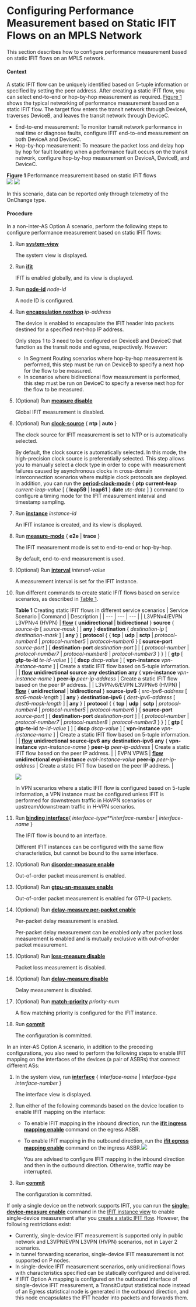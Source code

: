 Configuring Performance Measurement based on Static IFIT Flows on an MPLS Network
=================================================================================

This section describes how to configure performance measurement based on static IFIT flows on an MPLS network.

#### Context

A static IFIT flow can be uniquely identified based on 5-tuple information or specified by setting the peer address. After creating a static IFIT flow, you can select end-to-end or hop-by-hop measurement as required. [Figure 1](#EN-US_TASK_0000001280981181__fig339555465014) shows the typical networking of performance measurement based on a static IFIT flow. The target flow enters the transit network through DeviceA, traverses DeviceB, and leaves the transit network through DeviceC.

* End-to-end measurement: To monitor transit network performance in real time or diagnose faults, configure IFIT end-to-end measurement on both DeviceA and DeviceC.
* Hop-by-hop measurement: To measure the packet loss and delay hop by hop for fault locating when a performance fault occurs on the transit network, configure hop-by-hop measurement on DeviceA, DeviceB, and DeviceC.

**Figure 1** Performance measurement based on static IFIT flows  
![](figure/en-us_image_0000001274688178.png)
![](../../../../public_sys-resources/note_3.0-en-us.png) 

In this scenario, data can be reported only through telemetry of the OnChange type.



#### Procedure

In a non-inter-AS Option A scenario, perform the following steps to configure performance measurement based on static IFIT flows:

1. Run [**system-view**](cmdqueryname=system-view)
   
   The system view is displayed.
2. Run [**ifit**](cmdqueryname=ifit)
   
   IFIT is enabled globally, and its view is displayed.
3. Run [**node-id**](cmdqueryname=node-id) *node-id*
   
   A node ID is configured.
4. Run [**encapsulation nexthop**](cmdqueryname=encapsulation+nexthop) *ip-address*
   
   The device is enabled to encapsulate the IFIT header into packets destined for a specified next-hop IP address.
   
   Only steps 1 to 3 need to be configured on DeviceB and DeviceC that function as the transit node and egress, respectively. However:
   * In Segment Routing scenarios where hop-by-hop measurement is performed, this step must be run on DeviceB to specify a next hop for the flow to be measured.
   * In scenarios where bidirectional flow measurement is performed, this step must be run on DeviceC to specify a reverse next hop for the flow to be measured.
5. (Optional) Run [**measure disable**](cmdqueryname=measure+disable)
   
   Global IFIT measurement is disabled.
6. (Optional) Run [**clock-source**](cmdqueryname=clock-source) { **ntp** | **auto** }
   
   The clock source for IFIT measurement is set to NTP or is automatically selected.
   
   By default, the clock source is automatically selected. In this mode, the high-precision clock source is preferentially selected. This step allows you to manually select a clock type in order to cope with measurement failures caused by asynchronous clocks in cross-domain interconnection scenarios where multiple clock protocols are deployed. In addition, you can run the [**period-clock-mode**](cmdqueryname=period-clock-mode) { **ptp** **current-leap** *current-leap-value* [ { **leap59** | **leap61** } **date** *utc-date* ] } command to configure a timing mode for the IFIT measurement interval and timestamp sampling.
7. Run [**instance**](cmdqueryname=instance) *instance-id*
   
   An IFIT instance is created, and its view is displayed.
8. Run [**measure-mode**](cmdqueryname=measure-mode) { **e2e** | **trace** }
   
   The IFIT measurement mode is set to end-to-end or hop-by-hop.
   
   By default, end-to-end measurement is used.
9. (Optional) Run [**interval**](cmdqueryname=interval) *interval-value*
   
   A measurement interval is set for the IFIT instance.
10. Run different commands to create static IFIT flows based on service scenarios, as described in [Table 1](#EN-US_TASK_0000001280981181__table1026131313513).
    
    **Table 1** Creating static IFIT flows in different service scenarios
    | Service Scenario | Command | Description |
    | --- | --- | --- |
    | L3VPNv4/EVPN L3VPNv4 (HVPN) | [**flow**](cmdqueryname=flow) { **unidirectional** | **bidirectional** } **source** { *source-ip* [ *source-mask* ] | **any** } **destination** { *destination-ip* [ *destination-mask* ] | **any** } [ **protocol** { { **tcp** | **udp** | **sctp** | *protocol-number4* | *protocol-number5* | *protocol-number6* } [ **source-port** *source-port* ] [ **destination-port** *destination-port* ] | { *protocol-number* | *protocol-number7* | *protocol-number8* | *protocol-number3* } } ] [ **gtp** [ **gtp-te-id** *te-id-value* ] ] [ **dscp** *dscp-value* ] [ **vpn-instance** *vpn-instance-name* ] | Create a static IFIT flow based on 5-tuple information. |
    | [**flow**](cmdqueryname=flow) **unidirectional** **source** **any** **destination** **any** { **vpn-instance** *vpn-instance-name* } **peer-ip** *peer-ip-address* | Create a static IFIT flow based on the peer IP address. |
    | L3VPNv6/EVPN L3VPNv6 (HVPN) | [**flow**](cmdqueryname=flow) { **unidirectional** | **bidirectional** } **source-ipv6** { *src-ipv6-address* [ *src6-mask-length* ] | **any** } **destination-ipv6** { *dest-ipv6-address* [ *dest6-mask-length* ] | **any** } [ **protocol** { { **tcp** | **udp** | **sctp** | *protocol-number4* | *protocol-number5* | *protocol-number6* } [ **source-port** *source-port* ] [ **destination-port** *destination-port* ] | { *protocol-number* | *protocol-number7* | *protocol-number8* | *protocol-number3* } } ] [ **gtp** [ **gtp-te-id** *te-id-value* ] ] [ **dscp** *dscp-value* ] [ **vpn-instance** *vpn-instance-name* ] | Create a static IFIT flow based on 5-tuple information. |
    | [**flow**](cmdqueryname=flow) **unidirectional** **source-ipv6** **any** **destination-ipv6** **any** { **vpn-instance** *vpn-instance-name* } **peer-ip** *peer-ip-address* | Create a static IFIT flow based on the peer IP address. |
    | EVPN VPWS | [**flow**](cmdqueryname=flow) **unidirectional** **evpl-instance** *evpl-instance-value* **peer-ip** *peer-ip-address* | Create a static IFIT flow based on the peer IP address. |
    
    
    ![](../../../../public_sys-resources/note_3.0-en-us.png) 
    
    In VPN scenarios where a static IFIT flow is configured based on 5-tuple information, a VPN instance must be configured unless IFIT is performed for downstream traffic in HoVPN scenarios or upstream/downstream traffic in H-VPN scenarios.
11. Run [**binding interface**](cmdqueryname=binding+interface){ *interface-type**interface-number* | *interface-name* }
    
    The IFIT flow is bound to an interface.
    
    Different IFIT instances can be configured with the same flow characteristics, but cannot be bound to the same interface.
12. (Optional) Run [**disorder-measure enable**](cmdqueryname=disorder-measure+enable)
    
    Out-of-order packet measurement is enabled.
13. (Optional) Run [**gtpu-sn-measure enable**](cmdqueryname=gtpu-sn-measure+enable)
    
    Out-of-order packet measurement is enabled for GTP-U packets.
14. (Optional) Run [**delay-measure per-packet enable**](cmdqueryname=delay-measure+per-packet+enable)
    
    Per-packet delay measurement is enabled.
    
    Per-packet delay measurement can be enabled only after packet loss measurement is enabled and is mutually exclusive with out-of-order packet measurement.
15. (Optional) Run [**loss-measure disable**](cmdqueryname=loss-measure+disable)
    
    Packet loss measurement is disabled.
16. (Optional) Run [**delay-measure disable**](cmdqueryname=delay-measure+disable)
    
    Delay measurement is disabled.
17. (Optional) Run [**match-priority**](cmdqueryname=match-priority) *priority-num*
    
    A flow matching priority is configured for the IFIT instance.
18. Run [**commit**](cmdqueryname=commit)
    
    The configuration is committed.

In an inter-AS Option A scenario, in addition to the preceding configurations, you also need to perform the following steps to enable IFIT mapping on the interfaces of the devices (a pair of ASBRs) that connect different ASs:

1. In the system view, run [**interface**](cmdqueryname=interface) { *interface-name* | *interface-type* *interface-number* }
   
   The interface view is displayed.
2. Run either of the following commands based on the device location to enable IFIT mapping on the interface:
   * To enable IFIT mapping in the inbound direction, run the [**ifit ingress mapping enable**](cmdqueryname=ifit+ingress+mapping+enable) command on the egress ASBR.
   * To enable IFIT mapping in the outbound direction, run the [**ifit egress mapping enable**](cmdqueryname=ifit+egress+mapping+enable) command on the ingress ASBR.![](../../../../public_sys-resources/note_3.0-en-us.png) 
     
     You are advised to configure IFIT mapping in the inbound direction and then in the outbound direction. Otherwise, traffic may be interrupted.
3. Run [**commit**](cmdqueryname=commit)
   
   The configuration is committed.

If only a single device on the network supports IFIT, you can run the [**single-device-measure enable**](cmdqueryname=single-device-measure+enable) command in the [IFIT instance view](#EN-US_TASK_0000001280981181__li095416543186) to enable single-device measurement after you [create a static IFIT flow](#EN-US_TASK_0000001280981181__li1116517352569). However, the following restrictions exist:

* Currently, single-device IFIT measurement is supported only in public network and L3VPN/EVPN L3VPN (HVPN) scenarios, not in Layer 2 scenarios.
* In tunnel forwarding scenarios, single-device IFIT measurement is not supported on P nodes.
* In single-device IFIT measurement scenarios, only unidirectional flows with characteristics specified can be statically configured and delivered.
* If IFIT Option A mapping is configured on the outbound interface of single-device IFIT measurement, a TransitOutput statistical node instead of an Egress statistical node is generated in the outbound direction, and this node encapsulates the IFIT header into packets and forwards them.